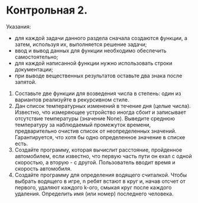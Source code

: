 # Контрольная 2.
Указания:
* для каждой задачи данного раздела сначала создаются функции, а затем, используя их, выполняется решение задачи;
* ввод и вывод данных для функции необходимо обеспечить самостоятельно;
* для каждой написанной функции нужно использовать строки документации;
* при выводе вещественных результатов оставьте два знака после запятой.
	
1. Составьте две функции для возведения числа в степень: один из вариантов реализуйте в рекурсивном стиле.
2. Дан список температурных изменений в течение дня (целые числа). Известно, что измеряющее устройство иногда сбоит и записывает отсутствие температуры (значение None). Выведите среднюю температуру за наблюдаемый промежуток времени, предварительно очистив список от неопределенных значений. Гарантируется, что хотя бы одно определенное значение в списке есть.
3. Создайте программу, которая вычислит расстояние, пройденное автомобилем, если известно, что первую часть пути он ехал с одной скоростью, а вторую - с другой. Пользователь вводит время и скорость автомобиля.
4. Создайте программу для определения водящего считалкой. Чтобы выбрать водящего в игре, n ребят встают в круг и, начав отсчет от первого, удаляют каждого k-ого, смыкая круг после каждого удаления. Определить имя (или номер) последнего человека.
